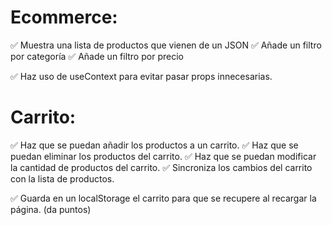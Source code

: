 # Ecommerce:

  ✅ Muestra una lista de productos que vienen de un JSON
  ✅ Añade un filtro por categoría
  ✅ Añade un filtro por precio

  ✅ Haz uso de useContext para evitar pasar props innecesarias.

# Carrito:

  ✅ Haz que se puedan añadir los productos a un carrito.
  ✅ Haz que se puedan eliminar los productos del carrito.
  ✅ Haz que se puedan modificar la cantidad de productos del carrito.
  ✅ Sincroniza los cambios del carrito con la lista de productos.
  
  ✅ Guarda en un localStorage el carrito para que se recupere al recargar la página. (da puntos)